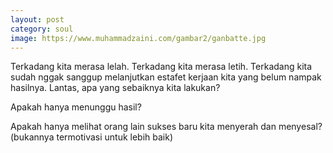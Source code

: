 ```yaml
---
layout: post
category: soul
image: https://www.muhammadzaini.com/gambar2/ganbatte.jpg
---
```


Terkadang kita merasa lelah. Terkadang kita merasa letih. Terkadang kita sudah nggak sanggup melanjutkan estafet kerjaan kita yang belum nampak hasilnya. Lantas, apa yang sebaiknya kita lakukan?

Apakah hanya menunggu hasil?

Apakah hanya melihat orang lain sukses baru kita menyerah dan menyesal? (bukannya termotivasi untuk lebih baik) 